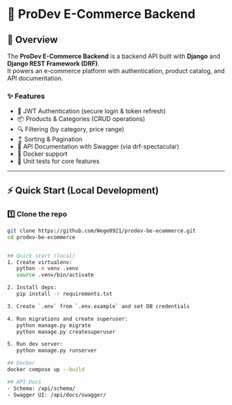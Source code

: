 # 🛒 ProDev E-Commerce Backend

## 📌 Overview
The **ProDev E-Commerce Backend** is a backend API built with **Django** and **Django REST Framework (DRF)**.  
It powers an e-commerce platform with authentication, product catalog, and API documentation.  

### ✨ Features
- 🔑 JWT Authentication (secure login & token refresh)
- 📦 Products & Categories (CRUD operations)
- 🔍 Filtering (by category, price range)
- ↕️ Sorting & Pagination
- 📑 API Documentation with Swagger (via drf-spectacular)
- 🐳 Docker support
- 🧪 Unit tests for core features

---

## ⚡ Quick Start (Local Development)

### 1️⃣ Clone the repo
```bash
git clone https://github.com/Wege0921/prodev-be-ecommerce.git
cd prodev-be-ecommerce


## Quick start (local)
1. Create virtualenv:
   python -m venv .venv
   source .venv/bin/activate

2. Install deps:
   pip install -r requirements.txt

3. Create `.env` from `.env.example` and set DB credentials

4. Run migrations and create superuser:
   python manage.py migrate
   python manage.py createsuperuser

5. Run dev server:
   python manage.py runserver

## Docker
docker compose up --build

## API Docs
- Schema: /api/schema/
- Swagger UI: /api/docs/swagger/
